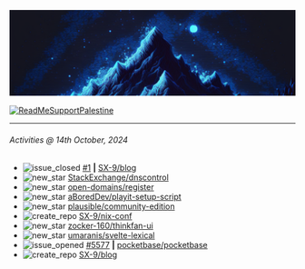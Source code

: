 ![](banner.png)

[![ReadMeSupportPalestine](https://github.com/Safouene1/support-palestine-banner/blob/master/banner-support.svg)](https://github.com/Safouene1/support-palestine-banner)

---

<!--RECENT_ACTIVITY:last_update-->
###### Activities @ 14th October, 2024
<!--RECENT_ACTIVITY:last_update_end-->

<!--RECENT_ACTIVITY:start-->
- ![issue_closed](https://cdn.jsdelivr.net/gh/Readme-Workflows/Readme-Icons@main/icons/octicons/IssueClosed.svg) [#1](https://github.com/SX-9/blog/issues/1) **|** [SX-9/blog](https://github.com/SX-9/blog)<br>
- ![new_star](https://cdn.jsdelivr.net/gh/Readme-Workflows/Readme-Icons@main/icons/octicons/StarredRepositoryYellow.svg) [StackExchange/dnscontrol](https://github.com/StackExchange/dnscontrol)<br>
- ![new_star](https://cdn.jsdelivr.net/gh/Readme-Workflows/Readme-Icons@main/icons/octicons/StarredRepositoryYellow.svg) [open-domains/register](https://github.com/open-domains/register)<br>
- ![new_star](https://cdn.jsdelivr.net/gh/Readme-Workflows/Readme-Icons@main/icons/octicons/StarredRepositoryYellow.svg) [aBoredDev/playit-setup-script](https://github.com/aBoredDev/playit-setup-script)<br>
- ![new_star](https://cdn.jsdelivr.net/gh/Readme-Workflows/Readme-Icons@main/icons/octicons/StarredRepositoryYellow.svg) [plausible/community-edition](https://github.com/plausible/community-edition)<br>
- ![create_repo](https://cdn.jsdelivr.net/gh/Readme-Workflows/Readme-Icons@main/icons/octicons/Repository.svg) [SX-9/nix-conf](https://github.com/SX-9/nix-conf)<br>
- ![new_star](https://cdn.jsdelivr.net/gh/Readme-Workflows/Readme-Icons@main/icons/octicons/StarredRepositoryYellow.svg) [zocker-160/thinkfan-ui](https://github.com/zocker-160/thinkfan-ui)<br>
- ![new_star](https://cdn.jsdelivr.net/gh/Readme-Workflows/Readme-Icons@main/icons/octicons/StarredRepositoryYellow.svg) [umaranis/svelte-lexical](https://github.com/umaranis/svelte-lexical)<br>
- ![issue_opened](https://cdn.jsdelivr.net/gh/Readme-Workflows/Readme-Icons@main/icons/octicons/IssueOpened.svg) [#5577](https://github.com/pocketbase/pocketbase/issues/5577) **|** [pocketbase/pocketbase](https://github.com/pocketbase/pocketbase)<br>
- ![create_repo](https://cdn.jsdelivr.net/gh/Readme-Workflows/Readme-Icons@main/icons/octicons/Repository.svg) [SX-9/blog](https://github.com/SX-9/blog)<br>
<!--RECENT_ACTIVITY:end-->
